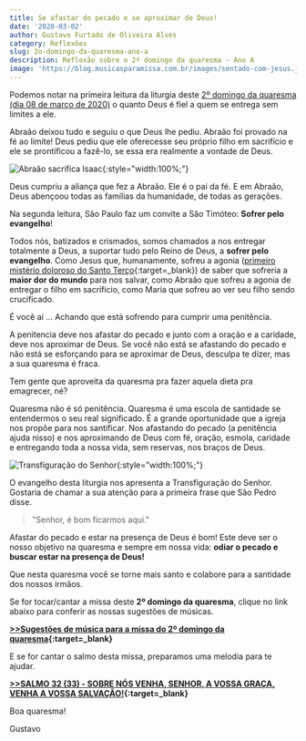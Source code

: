 ```yaml
---
title: Se afastar do pecado e se aproximar de Deus!
date: '2020-03-02'
author: Gustavo Furtado de Oliveira Alves
category: Reflexões
slug: 2o-domingo-da-quaresma-ano-a
description: Reflexão sobre o 2º domingo da quaresma - Ano A
image: 'https://blog.musicasparamissa.com.br/images/sentado-com-jesus.jpg'
---
```

Podemos notar na primeira leitura da liturgia deste [2º domingo da quaresma (dia 08 de março de 2020)](https://musicasparamissa.com.br/sugestoes-para/2o-domingo-da-quaresma-ano-a/) o quanto Deus é fiel a quem se entrega sem limites a ele.

Abraão deixou tudo e seguiu o que Deus lhe pediu. Abraão foi provado na fé ao limite! Deus pediu que ele oferecesse seu próprio filho em sacrifício e ele se prontificou a fazê-lo, se essa era realmente a vontade de Deus.

![Abraão sacrifica Isaac](/images/abraao-sacrificar-isaac.jpg){:style="width:100%;"}

Deus cumpriu a aliança que fez a Abraão. Ele é o pai da fé. E em Abraão, Deus abençoou todas as famílias da humanidade, de todas as gerações.

Na segunda leitura, São Paulo faz um convite a São Timóteo: **Sofrer pelo evangelho**!

Todos nós, batizados e crismados, somos chamados a nos entregar totalmente a Deus, a suportar tudo pelo Reino de Deus, a **sofrer pelo evangelho**. Como Jesus que, humanamente, sofreu a agonia ([primeiro mistério doloroso do Santo Terço](https://blog.musicasparamissa.com.br/o-instrumento-mais-importante-musico-catolico/){:target=_blank}) de saber que sofreria a **maior dor do mundo** para nos salvar, como Abraão que sofreu a agonia de entregar o filho em sacrifício, como Maria que sofreu ao ver seu filho sendo crucificado.

É você aí ... Achando que está sofrendo para cumprir uma penitência.

A penitencia deve nos afastar do pecado e junto com a oração e a caridade, deve nos aproximar de Deus. Se você não está se afastando do pecado e não está se esforçando para se aproximar de Deus, desculpa te dizer, mas a sua quaresma é fraca.

Tem gente que aproveita da quaresma pra fazer aquela dieta pra emagrecer, né?

Quaresma não é só penitência. Quaresma é uma escola de santidade se entendermos o seu real significado. É a grande oportunidade que a igreja nos propõe para nos santificar. Nos afastando do pecado (a penitência ajuda nisso) e nos aproximando de Deus com fé, oração, esmola, caridade e entregando toda a nossa vida, sem reservas, nos braços de Deus.

![Transfiguração do Senhor](/images/transfiguração.jpg){:style="width:100%;"}

O evangelho desta liturgia nos apresenta a Transfiguração do Senhor. Gostaria de chamar a sua atenção para a primeira frase que São Pedro disse.

> "Senhor, é bom ficarmos aqui."

Afastar do pecado e estar na presença de Deus é bom! Este deve ser o nosso objetivo na quaresma e sempre em nossa vida: **odiar o pecado e buscar estar na presença de Deus!**

Que nesta quaresma você se torne mais santo e colabore para a santidade dos nossos irmãos.

Se for tocar/cantar a missa deste **2º domingo da quaresma**, clique no link abaixo para conferir as nossas sugestões de músicas.

**[\>>Sugestões de música para a missa do 2º domingo da quaresma](https://musicasparamissa.com.br/sugestoes-para/2o-domingo-da-quaresma-ano-a/){:target=_blank}**

E se for cantar o salmo desta missa, preparamos uma melodia para te ajudar.

**[\>>SALMO 32 (33) - SOBRE NÓS VENHA, SENHOR, A VOSSA GRAÇA, VENHA A VOSSA SALVAÇÃO!](https://musicasparamissa.com.br/musica/salmo-32-33-sobre-nos-venha-senhor/){:target=_blank}**

Boa quaresma!

Gustavo
